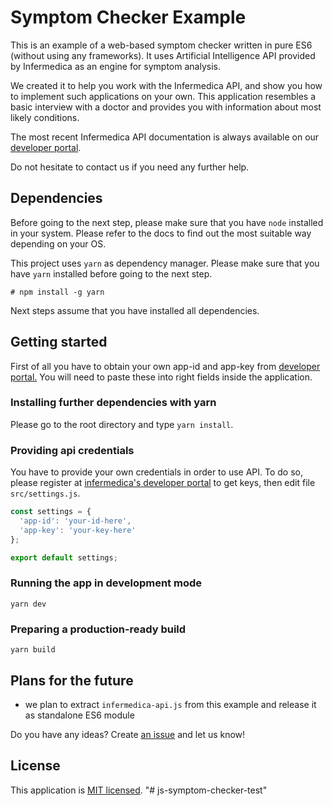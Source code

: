 # Symptom Checker Example

This is an example of a web-based symptom checker written in pure ES6 (without using any frameworks). It uses Artificial Intelligence API provided by Infermedica as an engine for symptom analysis.

We created it to help you work with the Infermedica API, and show you how to implement such applications on your own.
This application resembles a basic interview with a doctor and provides you with information about most likely conditions.

The most recent Infermedica API documentation is always available on our [developer portal](https://developer.infermedica.com/).

Do not hesitate to contact us if you need any further help.

## Dependencies

Before going to the next step, please make sure that you have `node` installed in your system.
Please refer to the docs to find out the most suitable way depending on your OS.

This project uses `yarn` as dependency manager. Please make sure that you have `yarn` installed before going to the next step.

`# npm install -g yarn`

Next steps assume that you have installed all dependencies. 

## Getting started

First of all you have to obtain your own app-id and app-key from [developer portal.](https://developer.infermedica.com/)
You will need to paste these into right fields inside the application.

### Installing further dependencies with yarn

Please go to the root directory and type
`yarn install`.

### Providing api credentials

You have to provide your own credentials in order to use API. To do so, 
please register at [infermedica's developer portal](https://developer.infermedica.com) to get keys, then edit file `src/settings.js`.
```javascript
const settings = {
  'app-id': 'your-id-here',
  'app-key': 'your-key-here'
};

export default settings;
```


### Running the app in development mode

`yarn dev`

### Preparing a production-ready build

`yarn build`

## Plans for the future

* we plan to extract `infermedica-api.js` from this example and release it as standalone ES6 module

Do you have any ideas? Create [an issue](https://github.com/infermedica/js-symptom-checker-example/issues/new) and let us know!
 
## License

This application is [MIT licensed](./LICENSE).
"# js-symptom-checker-test" 
